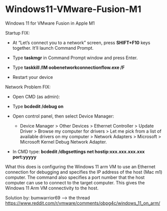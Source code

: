 # Windows11-VMware-Fusion-M1
Windows 11 for VMware Fusion in Apple M1


Startup FIX:

* At “Let’s connect you to a network” screen, press **SHIFT+F10** keys together. It’ll launch Command Prompt.

* Type **taskmgr** in Command Prompt window and press Enter.

* Type **taskkill /IM oobenetworkconnectionflow.exe /F**

* Restart your device


Network Problem FIX:

* Open CMD (as admin):

* Type **bcdedit /debug on**

* Open control panel, then select Device Manager:

  * Device Manager > Other Devices > Ethernet Controller > Update Driver > Browse my computer for drivers > Let me pick from a list of available drivers on my computer > Network Adapters > Microsoft > Microsoft Kernel Debug Network Adapter.

* In CMD type: **bcdedit /dbgsettings net hostip:xxx.xxx.xxx.xxx port:yyyyy**

What this does is configuring the Windows 11 arm VM to use an Ethernet connection for debugging and specifies the IP address of the host (Mac m1) computer. The command also specifies a port number that the host computer can use to connect to the target computer. This gives the Windows 11 Arm VM connectivity to the host.

Solution by: bumwarrior69 --> the thread https://www.reddit.com/r/vmware/comments/obpg4c/windows_11_on_arm/
